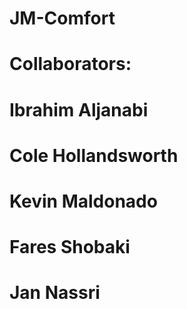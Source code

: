# JM-Comfort

# Collaborators:

# Ibrahim Aljanabi

# Cole Hollandsworth

# Kevin Maldonado

# Fares Shobaki

# Jan Nassri